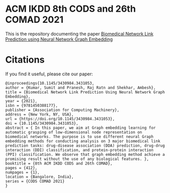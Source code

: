# ACM IKDD 8th CODS and 26th COMAD 2021

This is the repository documenting the paper
[Biomedical Network Link Prediction using Neural Network Graph Embedding](https://dl.acm.org/doi/abs/10.1145/3430984.3431053)

# Citations
If you find it useful, please cite our paper:

```
@inproceedings{10.1145/3430984.3431053,
author = {Kumar, Sumit and Pranesh, Raj Ratn and Shekhar, Ambesh},
title = {Biomedical Network Link Prediction Using Neural Network Graph Embedding},
year = {2021},
isbn = {9781450388177},
publisher = {Association for Computing Machinery},
address = {New York, NY, USA},
url = {https://doi.org/10.1145/3430984.3431053},
doi = {10.1145/3430984.3431053},
abstract = { In this paper, we aim at Graph embedding learning for automatic grasping of low-dimensional node representation on biomedical networks. The purpose is to use different neural Graph embedding methods for conducting analysis on 3 major biomedical link prediction tasks: drug-disease association (DDA) prediction, drug-drug interaction (DDI) classification, and protein-protein interaction (PPI) classification. We observe that graph embedding method achieve a promising result without the use of any biological features. },
booktitle = {8th ACM IKDD CODS and 26th COMAD},
pages = {412},
numpages = {1},
location = {Bangalore, India},
series = {CODS COMAD 2021}
}
```

